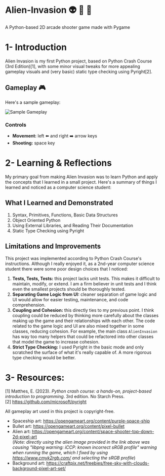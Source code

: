 # Alien-Invasion :alien: :rocket: :statue_of_liberty:
A Python-based 2D arcade shooter game made with Pygame
# 1- Introduction
Alien Invasion is my first Python project, based on Python Crash Course (3rd Edition)[1], with some minor visual tweaks for more appealing gameplay visuals and (very basic) static type checking using Pyright[2].

## Gameplay :video_game:
Here's a sample gameplay:

![Sample Gameplay](sample_gameplay.gif)

### Controls
- **Movement:** left :arrow_left: and right :arrow_right: arrow keys
- **Shooting:** space key


# 2- Learning & Reflections
My primary goal from making Alien Invasion was to learn Python and apply the concepts that I learned in a small project. Here's a summary of things I learned and noticed as a computer science student:

## What I Learned and Demonstrated
1. Syntax, Primitives, Functions, Basic Data Structures
2. Object Oriented Python
3. Using External Libraries, and Reading Their Documentation
4. Static Type Checking using Pyright

## Limitations and Improvements
This project was implemented according to Python Crash Course's instructions. Although I really enjoyed it, as a 2nd-year computer science student there were some poor design choices that I noticed:
1. **Tests, Tests, Tests:** this project lacks unit tests. This makes it difficult to maintain, modify, or extend. I am a firm believer in unit tests and I think even the smallest projects should be thoroughly tested.
2. **Separating Game Logic from UI:** cleaner separation of game logic and UI would allow for easier testing, maintenance, and code comprehension. 
3. **Coupling and Cohesion:** this directly ties to my previous point. I think coupling could be reduced by thinking more carefully about the classes making up the game and their relationships with each other. The code related to the game logic and UI are also mixed together in some classes, reducing cohesion. For example, the main class `AlienInvasion` has way too many helpers that could be refactored into other classes that model the game to increase cohesion.
4. **Strict Type Checking:** I used Pyright in the basic mode and only scratched the surface of what it's really capable of. A more rigorous type checking would be better.



# 3- Resources:
[1] Matthes, E. (2023). *Python crash course: a hands-on, project-based introduction to programming*. 3rd edition. No Starch Press.\
[2] https://github.com/microsoft/pyright 

All gameplay art used in this project is copyright-free.
- Spaceship art: https://opengameart.org/content/purple-space-ship
- Bullet art: https://opengameart.org/content/pixel-bullet
- Alien art: https://opengameart.org/content/space-shooter-top-down-2d-pixel-art \
(*Note: directly using the alien image provided in the link above was causing "libpng warning: iCCP: known incorrect sRGB profile" warning when running the game, which I fixed by using https://www.cmyk2rgb.com/ and selecting the sRGB profile*)
- Background art:  https://craftpix.net/freebies/free-sky-with-clouds-background-pixel-art-set/
